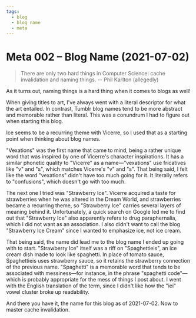 ```yaml
---
tags:
  - blog
  - blog name
  - meta
---
```


# Meta 002 – Blog Name (2021-07-02)

> There are only two hard things in Computer Science: cache invalidation and naming things. -- Phil Karlton (allegedly)

As it turns out, naming things is a hard thing when it comes to blogs as well!

When giving titles to art, I've always went with a literal descriptor for what the art entailed. In contrast, Tumblr blog names tend to be more abstract and memorable rather than literal. This was a conundrum I had to figure out when starting this blog.

Ice seems to be a recurring theme with Vicerre, so I used that as a starting point when thinking about blog names.

"Vexations" was the first name that came to mind, being a rather unique word that was inspired by one of Vicerre's character inspirations. It has a similar phonetic quality to "Vicerre" as a name—"vexations" use fricatives like "v" and "s", which matches Vicerre's "v" and "s". That being said, I felt like the word "vexations" didn't have too much going for it. It literally refers to "confusions", which doesn't go with too much.

The next one I tried was "Strawberry Ice". Vicerre acquired a taste for strawberries when he was altered in the Dream World, and strawberries became a recurring theme, so "Strawberry Ice" carries several layers of meaning behind it. Unfortunately, a quick search on Google led me to find out that "Strawberry Ice" also apparently refers to drug paraphernalia, which I did not want as an association. I also didn't want to call the blog "Strawberry Ice Cream" since I wanted to emphasize ice, not ice cream.

That being said, the name did lead me to the blog name I ended up going with to start. "Strawberry Ice" itself was a riff on "Spaghettieis", an ice cream dish made to look like spaghetti. In place of tomato sauce, Spaghettieis uses strawberry sauce, so it retains the strawberry connection of the previous name. "Spaghetti" is a memorable word that tends to be associated with messiness—for instance, in the phrase "spaghetti code"—which is probably appropriate for the mess of things I post about. I went with the English translation of the term, since I didn't like how the "iei" vowel cluster broke up readability.

And there you have it, the name for this blog as of 2021-07-02. Now to master cache invalidation.
